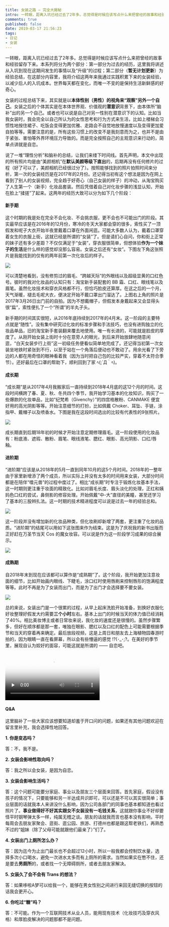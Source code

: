 ```yaml
---
title: 女装之路 — 完全大揭秘
intro: 一转眼，距离入坑已经过去了2年多。总觉得是时候应该写点什么来把曾经的故事和经验留存下来。本系列将分为两个部分：第一部分为过去的经历，这里我将讲述从入坑到现在这期间发生的事情以及“升级”的过程；第二部分为经验总结，在这部分内容里，我将介绍这两年来我通过实践积累下来的女装经验，以减少后人的入坑成本。世界每天都在变化，而唯一不变的是保持生活新鲜感的好奇心。
comments: true
published: false
date: 2019-03-17 21:56:23
tags:
- 日记
- 女装
---
```


一转眼，距离入坑已经过去了2年多。总觉得是时候应该写点什么来把曾经的故事和经验留存下来。本系列将分为两个部分：第一部分为过去的经历，这里我将讲述从入坑到现在这期间发生的事情以及“升级”的过程；第二部分（**暂无计划更新**）为经验总结，在这部分内容里，我将介绍这两年来我通过实践积累下来的女装经验，以减少后人的入坑成本。世界每天都在变化，而唯一不变的是保持生活新鲜感的好奇心。

女装的过程总结下来，其实就是以**本体性别（男性）的视角来“观察”另外一个自己**。女装之后的个体其实是在本体世界观、价值观的**潜意识**背景下，由本体所“脑补”出的另一个自己。或者也可以说是自己对另一性别在潜意识下的认知。比如当我女装时，我会完全以自己所认为的女性思考和行为方式来生活，比如上楼梯会习惯性地按住裙子、吃饭会变得更加优雅、走路会不自觉地放慢速度以及变得更加爱自拍等等。需要注意的是，所有这些习惯上的改变不是我刻意而为之，也并不是由于紧张、害怕等外界环境压力导致的。而是完全按照自己的主观意识来行动的，简单点讲就是自恋。

说了一堆“理性分析”和脑补的总结，让我们来缕下时间线。首先声明，本文中出现的所有照片均是由“美颜相机”在**默认美颜等级下直出**的，后期再没有任何修片的过程（好了可以了，美颜相机已经很过分了）。按照能够找到的照片拍照时间来分析，第一次的女装经历是在2017年的2月份。还记得当初有这个想法是因为在网上看到了别人的女装视频，完全趋于好奇心（自己女装的样子）的冲动，从淘宝购买了人生第一个（新手）化妆品套装。然后凭借着自己对化妆步骤的浅显认知，开始在脸上“揉搓”了起来。这两年的经历大致可以分为如下几个阶段：

#### 新手期

这个时期的我是处在完全不会化妆、不会挑衣服，更不会也不可能出门的阶段。其实最早应该是在2016年的12月份，寒冷的冬天大家都会穿的很多，索性买了一顶假发和呢子大衣开始半夜里戴着口罩在外面闲逛。可能大多数人认为，戴着口罩穿着女生的衣服上街，这就已经是所谓的“女装”了。但是请扪心自问，你和街上正常的妹子还有多少差距？不仅仅满足于“女装”，穿衣服很简单，但想体验**作为一个妹子的生活**是什么样的感觉却没那么容易。女装之后还有“女妆”。下图左下角这张照片是我能找到的仅有的两年前第一次化妆后的样子。

![](1.jpg)

可以清楚地看到，没有修剪过的眉毛、“跨越天际”的外眼线以及超级显黄的口红色号。彼时的我对化妆品的认知只有：淘宝新手装配套的 BB 霜、口红、眼线笔以及眉笔。虽然化妆技术和穿衣风格都不行，但恰巧脸皮还算厚。在这之后的一个月，天气渐暖，褪去毛呢大衣，便决定开始不戴口罩出门溜达了。上图右上角的照片是2017年3月26日出门前的自拍。因为不想戴帽子，但假发本身戴起来又会显得头很“扁”，索性便扎了一个“所谓”的半丸子头。

新手期的时间其实很短，从2016年底持续到2017年的4月末。这一阶段的主要特点就是“随性”。没有集中研究过化妆的标准步骤和手法技巧，也没有进购独立的化妆品单品，旧的淘宝新手套装翻来覆去地使用。唯一有长进的，可能就是脸皮的厚度了。从刚开始女装上街时十分在意旁人的眼光，到后来开始放肆地随意闲逛，“白天女装步行上街”这一初级任务便看似简单地完成了。还记得当初第一次女装坐地铁时紧张到不行，以至于站在一个角落后便动也不敢动了。用余光看了下旁边的人都在用奇怪的眼神看着我（因为当时把自己包的比较严实，穿着不太符合季节）。还好最后在口罩的帮助下，顺利回到了家 ﾍ(;´Д｀ﾍ)。


#### 成长期

“成长期”是从2017年4月我搬家后一直持续到2018年4月底的这12个月的时间。这段时间横跨了春、夏、秋、冬共四个季节，我开始学习基本的化妆知识，购买了一些爆款的化妆单品，比如“纪梵希（Givenchy）”的四宫格散粉、CANMAKE 便宜好用的高光阴影等等。开始注意细节的打扮，比如佩戴 Choker、耳坠、手链，涂指甲、戴帽子以及喷香水。下图是我在这段时间选出的比较有代表性的9张照片。

![](3.jpg)

成长期直到后期18年初的时候才开始注意定期修理眉毛。这一阶段使用的化妆品有：粉底液、遮瑕、散粉、眉笔、眼线液笔、腮红、眼影、高光阴影、口红/唇釉。

#### 进阶期

“进阶期”应该是从2018年的5月一直到同年10月的这5个月时间。2018年的一整年由于家里新增添了两个成员，所以实际上并没有太多的时间用来女装，大部分时间都是在陪伴“噬元兽”的过程中度过了。相比“成长期”时专注于锻炼化妆基本手法，这一时期则更注重于妆面的精致化。比如对眉毛长度、眉头淡化的处理，正红和姨妈色口红的尝试，鼻侧影的修容处理。开始佩戴“中-大”直径的美瞳，甚至还学习了基本的三股辫扎法。这一时期的技术精进程度可以说是过去一年的经验总和。

![](4.jpg)

这一阶段并没有增加新的化妆品种类，但化妆刷却新增了两套，更注重了化妆的品质。“进阶期”的结尾可以用如下这张图来作为结束。这是为了庆祝我的新书出版而正好赶在万圣节当天 Cos 的魔女妆容。可以说是作为这一阶段学习成果的综合展示。

![](5.jpg)


#### 成熟期

自2018年末到现在应该都可以算作是“成熟期”了。这个阶段，我开始更加注意妆面的细节，比如开始画内眼线、下睫毛，涂口红时使用唇刷来控制唇形的饱满程度等等。此时不再是为了女装而出门，而是为了出门才会选择要不要女装。

![](6.jpg)

总的来说，女装出门是一个很累的过程，从早上起床洗脸开始准备，到换好衣服化好妆整理好假发大约需要**三个小时**左右。基本上出门的时候当天的体力值已经消耗了40%。相比美妆博主或者日常妆来说，我化妆的速度还是很慢的。虽然步骤繁多，但好在顺序都是那一套，唯独在眼影、腮红以及口红的配色上可能需要根据季节和当天的穿着再来确定。最后放段视频，这是上周日和朋友去上海植物园春游时拍的，因为眼睛一直在看屏幕，所以会有些懵逼的感觉 !?(･_･;?。在美好的季节里，展现自认为姣好的面容，可能这就是所谓的 —— 自恋吧。

<video id="video" controls preload="none" src="7.mp4" poster="8.jpg"></video>

#### Q&A

这里脑补了一些大家应该想要知道却羞于开口问的问题，如果还有其他问题欢迎在留言里补充，我会选择性地回答。

**1. 你是变态吗？**

答：不，我不是。

**2. 女装会影响性取向吗？**

答：我之所以会女装，是因为自恋。

**3. 女装会影响生活吗？**

答：这个问题可能要分家庭、事业以及朋友三个层面来回答。首先家庭，假设没有孩子的情况下，只要能够和另一半达成共识即可，可以还是不可以其实很简单；事业层面的话就我本人来讲没什么影响，因为公司各部门的同事也基本都知道也看过照片了。**事业做得好不好其实跟女不女装没有一毛钱关系**，这就跟你事业不好却要怪平时钢琴弹太多一样，纯属无稽之谈。朋友的话就我而言也基本没有影响，平时每周会去朋友家聚会、逛街、逛公园、旅游、打德州也都是跟这帮老铁们，再熟悉不过的“姐妹（除了父母可能就跟他们最亲了）”们了。

**4. 女装出门上厕所怎么办？**

答：因为迄今为止出门最长也不会超过12小时，所以一般我都会控制饮水量，选择多次小口喝水，避免一次进水太多而有上厕所的需求。当然如果实在憋不住，还是要去**男厕所**的，或者找一个无障碍厕所，或者去朋友家解决。

**5. 女装久了会不会有 Trans 的想法？**

答：如果哆啦A梦可以给我一个，能够在男女性别之间进行来回无缝切换的按钮的话我会更开心。

**6. 你吃过“糖”吗？**

答：不可能。作为一个互联网技术从业人员，能用现有技术（化妆技巧及穿衣风格）和厚脸皮解决的问题那都不是问题。
